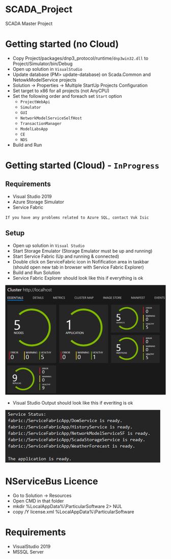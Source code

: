 # SCADA_Project
SCADA Master Project

# Getting started (no Cloud)
- Copy Project/packages/dnp3_protocol/runtime/`dnp3win32.dll` to Project/Simulator/bin/Debug
- Open up solution in `VisualStudio`
- Update database (PM> update-database) on Scada.Common and NetowkModelService projects
- Solution -> Properties -> Multiple StartUp Projects Configuration
- Set target to x86 for all projects (not AnyCPU)
- Set the following order and foreach set `Start` option
  - `ProjectWebApi`
  - `Simulator`
  - `GUI`
  - `NetworkModelServiceSelfHost`
  - `TransactionManager`
  - `ModelLabsApp`
  - `CE`
  - `NDS`
- Build and Run

# Getting started (Cloud) - `InProgress`
## Requirements
- Visual Studio 2019
- Azure Storage Simulator
- Service Fabric

`If you have any problems related to Azure SQL, contact Vuk Isic`

## Setup
- Open up solution in `Visual Studio`
- Start Storage Emulator (Storage Emulator must be up and running)
- Start Service Fabric (Up and running & connected)
- Double click on ServiceFabric icon in Nofification area in taskbar (should open new tab in browser with Service Fabric Explorer)
- Build and Run Solution
- Service Fabric Explorer should look like this if everything is ok

![sfe](https://raw.githubusercontent.com/vukisic/SCADA_Project/main/docs/sfe.png)

- Visual Studio Output should look like this if everiting is ok

![sfevl](https://raw.githubusercontent.com/vukisic/SCADA_Project/main/docs/sfev.png)


# NServiceBus Licence
- Go to Solution -> Resources
- Open CMD in that folder
- mkdir %LocalAppData%\ParticularSoftware 2> NUL
- copy /Y license.xml %LocalAppData%\ParticularSoftware

# Requirements
- VisualStudio 2019
- MSSQL Server
